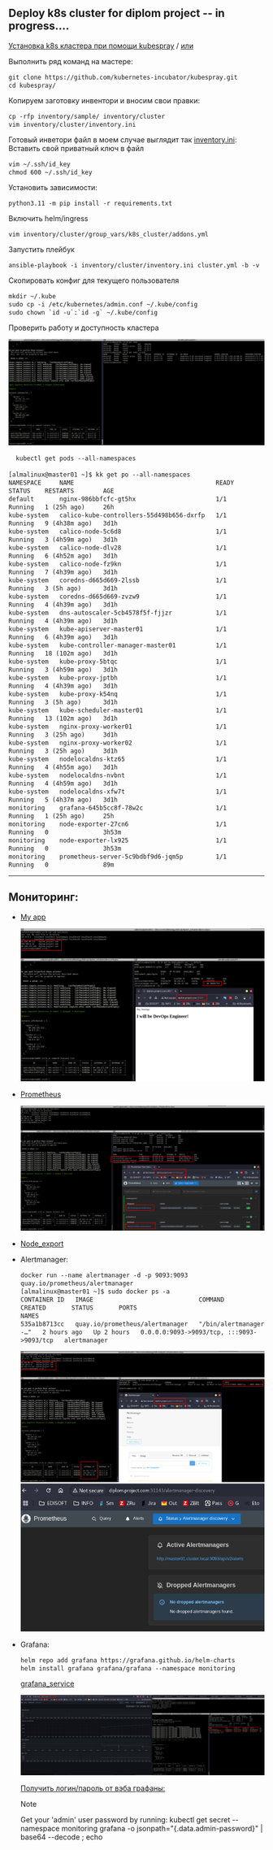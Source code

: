 ## Deploy k8s cluster for diplom project -- in progress....

[Установка k8s кластера при помощи kubespray](https://github.com/kubernetes-incubator/kubespray.git) / [или](https://sysadmintalks.ru/deploy-kubernetes-cluster-kubespray/)  

Выполнить ряд команд на мастере:

```
git clone https://github.com/kubernetes-incubator/kubespray.git
cd kubespray/
```
 Копируем заготовку инвентори и вносим свои правки:
```
cp -rfp inventory/sample/ inventory/cluster
vim inventory/cluster/inventory.ini
```
Готовый инветори файл в моем случае выглядит так [inventory.ini](./kubespray/inventory/cluster/inventory.ini):
Вставить свой приватный ключ в файл
```
vim ~/.ssh/id_key
chmod 600 ~/.ssh/id_key
```
Установить зависимости:
```
python3.11 -m pip install -r requirements.txt
```
Включить helm/ingress
```
vim inventory/cluster/group_vars/k8s_cluster/addons.yml
```
Запустить плейбук
```
ansible-playbook -i inventory/cluster/inventory.ini cluster.yml -b -v
```
Скопировать конфиг для текущего пользователя
```  
mkdir ~/.kube
sudo cp -i /etc/kubernetes/admin.conf ~/.kube/config
sudo chown `id -u`:`id -g` ~/.kube/config
```
Проверить работу и доступность кластера

![k8s](./screenshots/kubectl_nodes.png)

```
  kubectl get pods --all-namespaces

[almalinux@master01 ~]$ kk get po --all-namespaces
NAMESPACE     NAME                                       READY   STATUS    RESTARTS        AGE
default       nginx-986bbfcfc-gt5hx                      1/1     Running   1 (25h ago)     26h
kube-system   calico-kube-controllers-55d498b656-dxrfp   1/1     Running   9 (4h38m ago)   3d1h
kube-system   calico-node-5c6d8                          1/1     Running   3 (4h59m ago)   3d1h
kube-system   calico-node-dlv28                          1/1     Running   6 (4h52m ago)   3d1h
kube-system   calico-node-fz9kn                          1/1     Running   7 (4h39m ago)   3d1h
kube-system   coredns-d665d669-2lssb                     1/1     Running   3 (5h ago)      3d1h
kube-system   coredns-d665d669-zvzw9                     1/1     Running   4 (4h39m ago)   3d1h
kube-system   dns-autoscaler-5cb4578f5f-fjjzr            1/1     Running   4 (4h39m ago)   3d1h
kube-system   kube-apiserver-master01                    1/1     Running   6 (4h39m ago)   3d1h
kube-system   kube-controller-manager-master01           1/1     Running   18 (102m ago)   3d1h
kube-system   kube-proxy-5btqc                           1/1     Running   3 (4h59m ago)   3d1h
kube-system   kube-proxy-jptbh                           1/1     Running   4 (4h39m ago)   3d1h
kube-system   kube-proxy-k54nq                           1/1     Running   3 (5h ago)      3d1h
kube-system   kube-scheduler-master01                    1/1     Running   13 (102m ago)   3d1h
kube-system   nginx-proxy-worker01                       1/1     Running   3 (25h ago)     3d1h
kube-system   nginx-proxy-worker02                       1/1     Running   3 (25h ago)     3d1h
kube-system   nodelocaldns-ktz65                         1/1     Running   4 (4h55m ago)   3d1h
kube-system   nodelocaldns-nvbnt                         1/1     Running   4 (4h59m ago)   3d1h
kube-system   nodelocaldns-xfw7t                         1/1     Running   5 (4h37m ago)   3d1h
monitoring    grafana-645b5cc8f-78w2c                    1/1     Running   1 (25h ago)     25h
monitoring    node-exporter-27cn6                        1/1     Running   0               3h53m
monitoring    node-exporter-lx925                        1/1     Running   0               3h53m
monitoring    prometheus-server-5c9bdbf9d6-jqm5p         1/1     Running   0               89m
```
---

## Мониторинг:

 - [My app](./manifest_files/myapp/nginx_deploy.yml)

    ![myapp](./screenshots/myapp-web.png)

 - [Prometheus](./manifest_files/prometheus/prometheus.yml)

    ![prometheus-web](./screenshots/prometheus_node_exporter-web.png)

 - [Node_export](./manifest_files/node_exporter/node_exporter.yml)
 - Alertmanager:

    ```
    docker run --name alertmanager -d -p 9093:9093 quay.io/prometheus/alertmanager
    [almalinux@master01 ~]$ sudo docker ps -a
    CONTAINER ID   IMAGE                             COMMAND                  CREATED       STATUS       PORTS                                       NAMES
    535a1b8713cc   quay.io/prometheus/alertmanager   "/bin/alertmanager -…"   2 hours ago   Up 2 hours   0.0.0.0:9093->9093/tcp, :::9093->9093/tcp   alertmanager
    ```
    ![alertmanager](./screenshots/alertmanager-web.png)
    ![prom_alert](./screenshots/prometheus_alertmanager-web.png)

 - Grafana:

    ```
    helm repo add grafana https://grafana.github.io/helm-charts
    helm install grafana grafana/grafana --namespace monitoring
    ```
    [grafana_service](./manifest_files/grafana/service.yml)

    ![grafana-web](./screenshots/grafana-web.png)
        
    [Получить логин/пароль от вэба графаны:](https://kubernetes.io/docs/tasks/configmap-secret/managing-secret-using-kubectl/)

    >[!NOTE]
    >Get your 'admin' user password by running:
    >kubectl get secret --namespace monitoring grafana -o jsonpath="{.data.admin-password}" | base64 --decode ; echo
